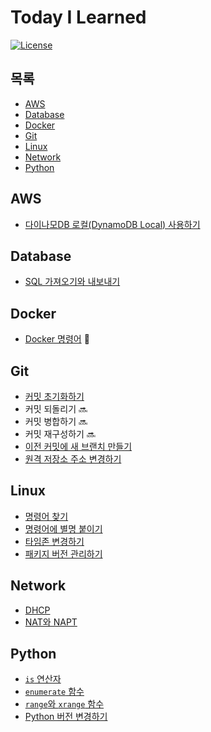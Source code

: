 # Today I Learned

[![License](https://img.shields.io/badge/license-MIT-blue.svg)](https://en.wikipedia.org/wiki/MIT_License)

## 목록

* [AWS](#aws)
* [Database](#database)
* [Docker](#docker)
* [Git](#git)
* [Linux](#linux)
* [Network](#network)
* [Python](#python)

## AWS

* [다이나모DB 로컬(DynamoDB Local) 사용하기](aws/dynamodb/use-dynamodb-local.md)

## Database

* [SQL 가져오기와 내보내기](database/import-and-export-sql.md)

## Docker

* [Docker 명령어](docker/docker-commands.md) :bookmark:

## Git

* [커밋 초기화하기](git/reset-commit.md)
* 커밋 되돌리기 :soon:
* 커밋 병합하기 :soon:
* 커밋 재구성하기 :soon:
* [이전 커밋에 새 브랜치 만들기](git/create-a-new-branch-on-previous-commit.md)
* [원격 저장소 주소 변경하기](git/change-remote-repository-url.md)

## Linux

* [명령어 찾기](linux/find-command.md)
* [명령어에 별명 붙이기](linux/attach-alias-to-command.md)
* [타임존 변경하기](linux/change-timezone.md)
* [패키지 버전 관리하기](linux/manage-package-version.md)

## Network

* [DHCP](network/dhcp.md)
* [NAT와 NAPT](network/nat-and-napt.md)

## Python

* [`is` 연산자](python/is-operator.md)
* [`enumerate` 함수](python/enumerate-function.md)
* [`range`와 `xrange` 함수](python/range-function-and-xrange-function.md)
* [Python 버전 변경하기](python/change-python-version.md)
